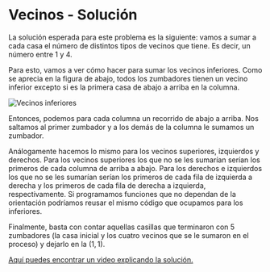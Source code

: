 # Vecinos - Solución

La solución esperada para este problema es la siguiente: vamos a sumar a cada casa el número de distintos tipos de vecinos que tiene. Es decir, un número entre 1 y 4.

Para esto, vamos a ver cómo hacer para sumar los vecinos inferiores. Como se aprecia en la figura de abajo, todos los zumbadores tienen un vecino inferior excepto si es la primera casa de abajo a arriba en la columna.

![Vecinos inferiores](inferiores.png)

Entonces, podemos para cada columna un recorrido de abajo a arriba. Nos saltamos al primer zumbador y a los demás de la columna le sumamos un zumbador.

Análogamente hacemos lo mismo para los vecinos superiores, izquierdos y derechos. Para los vecinos superiores los que no se les sumarían serían los primeros de cada columna de arriba a abajo. Para los derechos e izquierdos los que no se les sumarían serían los primeros de cada fila de izquierda a derecha y los primeros de cada fila de derecha a izquierda, respectivamente. Si programamos funciones que no dependan de la orientación podríamos reusar el mismo código que ocupamos para los inferiores.

Finalmente, basta con contar aquellas casillas que terminaron con 5 zumbadores (la casa inicial y los cuatro vecinos que se le sumaron en el proceso) y dejarlo en la $(1, 1)$.

[Aquí puedes encontrar un video explicando la solución.](https://www.youtube.com/watch?v=RIleigayBhg)
